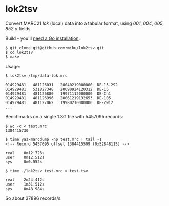 lok2tsv
=======

Convert MARC21 *lok* (local) data into a tabular format, using *001*, *004*, 
*005*, *852.a* fields.

Build - you'll [need a Go installation](http://golang.org/doc/install):

    $ git clone git@github.com:miku/lok2tsv.git
    $ cd lok2tsv
    $ make

Usage:

    $ lok2tsv /tmp/data-lok.mrc
    ...
    014929481   481126031   20040219000000  DE-15-292
    014929481   531827348   20090924120312  DE-15
    014929481   481126880   19971112000000  DE-Ch1
    014929481   481126996   20061219132653  DE-105
    014929481   481127062   19980210000000  DE-Zwi2
    ...


Benchmarks on a single 1.3G file with 5457095 records:

    $ wc -c < test.mrc
    1384415730

    $ time yaz-marcdump -np test.mrc | tail -1
    <!-- Record 5457095 offset 1384415509 (0x52848115) -->

    real    0m12.723s
    user    0m12.512s
    sys     0m0.552s

    $ time ./lok2tsv test.mrc > test.tsv

    real    2m24.412s
    user    1m31.512s
    sys     0m48.984s

So about 37896 records/s.
